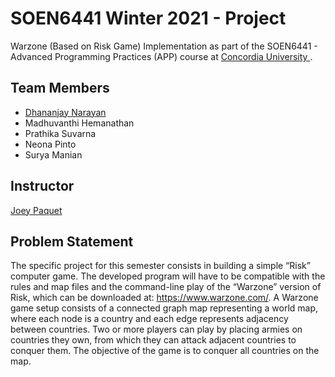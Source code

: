# SOEN6441 Winter 2021 - Project 
Warzone (Based on Risk Game) Implementation as part of the SOEN6441 - Advanced Programming Practices (APP) course at <a href="https://www.concordia.ca/"> Concordia University </a>. 

## Team Members

- <a href="https://www.linkedin.com/in/dhananjay-narayan-aa222615b/"> Dhananjay Narayan </a>
- Madhuvanthi Hemanathan
- Prathika Suvarna
- Neona Pinto
- Surya Manian

## Instructor
<a href="https://users.encs.concordia.ca/~paquet/wiki/index.php?title=Dr._Joey_Paquet_Home_Page">Joey Paquet </a>

## Problem Statement
The specific project for this semester consists in building a simple “Risk” computer game. The developed program
will have to be compatible with the rules and map files and the command-line play of the “Warzone” version of
Risk, which can be downloaded at: https://www.warzone.com/. A Warzone game setup consists of a connected
graph map representing a world map, where each node is a country and each edge represents adjacency
between countries. Two or more players can play by placing armies on countries they own, from which they can
attack adjacent countries to conquer them. The objective of the game is to conquer all countries on the map.
